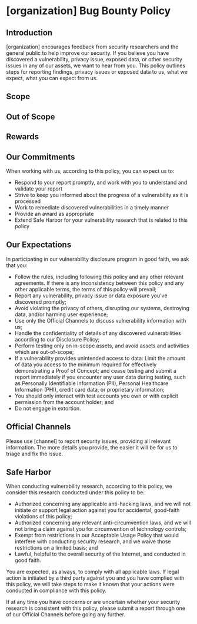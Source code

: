 # [organization] Bug Bounty Policy

## Introduction

[organization] encourages feedback from security researchers and the general public to help improve our security. If you believe you have discovered a vulnerability, privacy issue, exposed data, or other security issues in any of our assets, we want to hear from you. This policy outlines steps for reporting findings, privacy issues or exposed data to us, what we expect, what you can expect from us.

## Scope

## Out of Scope

## Rewards

## Our Commitments

When working with us, according to this policy, you can expect us to:

- Respond to your report promptly, and work with you to understand and validate your report 
- Strive to keep you informed about the progress of a vulnerability as it is processed
- Work to remediate discovered vulnerabilities in a timely manner
- Provide an award as appropriate
- Extend Safe Harbor for your vulnerability research that is related to this policy

## Our Expectations

In participating in our vulnerability disclosure program in good faith, we ask that you:

- Follow the rules, including following this policy and any other relevant agreements. If there is any inconsistency between this policy and any other applicable terms, the terms of this policy will prevail;
- Report any vulnerability, privacy issue or data exposure you’ve discovered promptly;
- Avoid violating the privacy of others, disrupting our systems, destroying data, and/or harming user experience;
- Use only the Official Channels to discuss vulnerability information with us;
- Handle the confidentiality of details of any discovered vulnerabilities according to our Disclosure Policy;
- Perform testing only on in-scope assets, and avoid assets and activities which are out-of-scope;
- If a vulnerability provides unintended access to data: Limit the amount of data you access to the minimum required for effectively demonstrating a Proof of Concept; and cease testing and submit a report immediately if you encounter any user data during testing, such as Personally Identifiable Information (PII), Personal Healthcare Information (PHI), credit card data, or proprietary information;
- You should only interact with test accounts you own or with explicit permission from the account holder; and
- Do not engage in extortion.  

## Official Channels 

Please use [channel] to report security issues, providing all relevant information. The more details you provide, the easier it will be for us to triage and fix the issue.

## Safe Harbor

When conducting vulnerability research, according to this policy, we consider this research conducted under this policy to be:

- Authorized concerning any applicable anti-hacking laws, and we will not initiate or support legal action against you for accidental, good-faith violations of this policy;
- Authorized concerning any relevant anti-circumvention laws, and we will not bring a claim against you for circumvention of technology controls;
- Exempt from restrictions in our Acceptable Usage Policy that would interfere with conducting security research, and we waive those restrictions on a limited basis; and
- Lawful, helpful to the overall security of the Internet, and conducted in good faith.

You are expected, as always, to comply with all applicable laws. If legal action is initiated by a third party against you and you have complied with this policy, we will take steps to make it known that your actions were conducted in compliance with this policy.

If at any time you have concerns or are uncertain whether your security research is consistent with this policy, please submit a report through one of our Official Channels before going any further.
